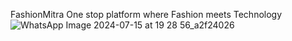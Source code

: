 FashionMitra 
One stop platform  where Fashion meets Technology
![WhatsApp Image 2024-07-15 at 19 28 56_a2f24026](https://github.com/user-attachments/assets/8a3f4d8e-dd24-48f6-a489-aa00fa0596d2)
